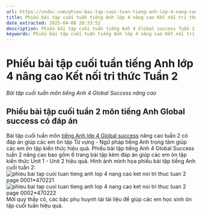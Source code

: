```yaml
---
url: https://vndoc.com/phieu-bai-tap-cuoi-tuan-tieng-anh-lop-4-nang-cao-ket-noi-tri-thuc-tuan-2-300735
title: Phiếu bài tập cuối tuần tiếng Anh lớp 4 nâng cao Kết nối tri thức Tuần 2 - Bài tập cuối tuần môn tiếng Anh 4 Global Success nâng cao - VnDoc.com
date_extracted: 2025-04-08 20:33:52
description: Phiếu bài tập cuối tuần tiếng Anh 4 Global success Tuần 2 nâng cao có đáp án được biên tập bám sát chương trình SGK tiếng Anh lớp 4 giúp các em ôn tập kiến thức hiệu quả.
keywords: Phiếu bài tập cuối tuần tiếng Anh lớp 4 nâng cao Kết nối tri thức Tuần 2,Phiếu bài tập cuối tuần tiếng Anh lớp 4 nâng cao global success Tuần 2,Phiếu bài tập cuối tuần 2 môn tiếng Anh 4 Global success nâng cao,Bài tập cuối tuần tiếng Anh lớp 4 Global success nâng cao tuần 2,Phiếu bài tập cuối tuần Tiếng Anh lớp 4 nâng cao tuần 2 global success
---
```


# Phiếu bài tập cuối tuần tiếng Anh lớp 4 nâng cao Kết nối tri thức Tuần 2
 _Bài tập cuối tuần môn tiếng Anh 4 Global Success nâng cao_
## Phiếu bài tập cuối tuần 2 môn tiếng Anh Global success có đáp án
Bài tập cuối tuần môn [tiếng Anh lớp 4 Global success](<https://vndoc.com/tieng-anh-lop-4-global-success>) nâng cao tuần 2 có đáp án giúp các em ôn tập Từ vựng - Ngữ pháp tiếng Anh trọng tâm giúp các em ôn tập kiến thức hiệu quả.
Phiếu bài tập tiếng Anh 4 Global Success tuần 2 nâng cao bao gồm 6 trang bài tập kèm đáp án giúp các em ôn tập kiến thức Unit 1 - Unit 2 hiệu quả.
Hình ảnh minh họa phiếu bài tập tiếng Anh cuối tuần 2:
![phieu bai tap cuoi tuan tieng anh lop 4 nang cao ket noi tri thuc tuan 2 page 0001*470221](https://i.vdoc.vn/data/image/2023/07/07/phieu-bai-tap-cuoi-tuan-tieng-anh-lop-4-nang-cao-ket-noi-tri-thuc-tuan-2-page-0001.jpg)![phieu bai tap cuoi tuan tieng anh lop 4 nang cao ket noi tri thuc tuan 2 page 0002*470222](https://i.vdoc.vn/data/image/2023/07/07/phieu-bai-tap-cuoi-tuan-tieng-anh-lop-4-nang-cao-ket-noi-tri-thuc-tuan-2-page-0002.jpg)
Mời quý thầy cô, các bậc phụ huynh tải tài liệu để giúp các em học sinh ôn tập cuối tuần hiệu quả.
